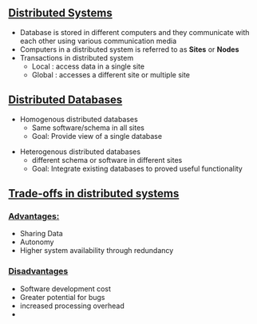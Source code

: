 ## <u> Distributed Systems</u>
- Database is stored in different computers and they communicate with each other using various communication media
-  Computers in a distributed system is referred to as **Sites** or **Nodes**
- Transactions in distributed system
	- Local : access data in a single site
	- Global : accesses a different site or multiple site 

## <u>Distributed Databases</u>
- Homogenous distributed databases
	- Same software/schema in all sites
	- Goal: Provide view of a single database
* Heterogenous distributed databases
	*  different schema or software in different sites
	* Goal: Integrate existing databases to proved useful functionality 


## <u>Trade-offs in distributed systems</u>
### <u>Advantages:</u>
- Sharing Data
- Autonomy 
- Higher system availability through redundancy
### <u>Disadvantages</u>
- Software development cost
- Greater potential for bugs
- increased processing overhead
- 
 

